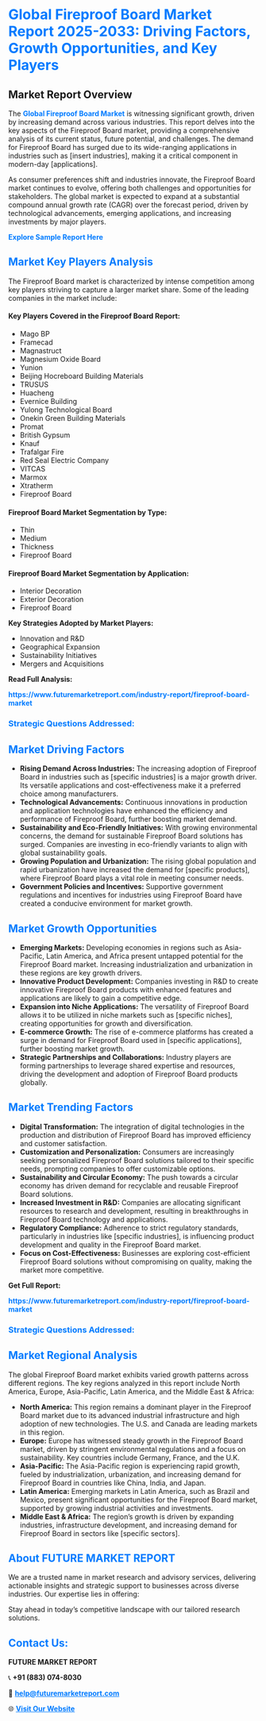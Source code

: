 <h1 style="color: #007BFF;">Global Fireproof Board Market Report 2025-2033: Driving Factors, Growth Opportunities, and Key Players</h1>

<section id="overview">
<h2>Market Report Overview</h2>
<p>The <a href="https://www.futuremarketreport.com/industry-report/fireproof-board-market" style="color: #007BFF; text-decoration: none;"><strong>Global Fireproof Board Market</strong></a> is witnessing significant growth, driven by increasing demand across various industries. This report delves into the key aspects of the Fireproof Board market, providing a comprehensive analysis of its current status, future potential, and challenges. The demand for Fireproof Board has surged due to its wide-ranging applications in industries such as [insert industries], making it a critical component in modern-day [applications].</p>
<p>As consumer preferences shift and industries innovate, the Fireproof Board market continues to evolve, offering both challenges and opportunities for stakeholders. The global market is expected to expand at a substantial compound annual growth rate (CAGR) over the forecast period, driven by technological advancements, emerging applications, and increasing investments by major players.</p>
</section>

<section id="overview">
<p><a href="https://www.futuremarketreport.com/request-sample/reportId=97723" style="color: #007BFF; text-decoration: none;"><strong>Explore Sample Report Here</strong></a></p>
</section>

<section id="key-players">
<h2 style="color: #007BFF;">Market Key Players Analysis</h2>
<p>The Fireproof Board market is characterized by intense competition among key players striving to capture a larger market share. Some of the leading companies in the market include:</p>
<h4>Key Players Covered in the Fireproof Board Report:</h4>
<ul><li>Mago BP</li><li>Framecad</li><li>Magnastruct</li><li>Magnesium Oxide Board</li><li>Yunion</li><li>Beijing Hocreboard Building Materials</li><li>TRUSUS</li><li>Huacheng</li><li>Evernice Building</li><li>Yulong Technological Board</li><li>Onekin Green Building Materials</li><li>Promat</li><li>British Gypsum</li><li>Knauf</li><li>Trafalgar Fire</li><li>Red Seal Electric Company</li><li>VITCAS</li><li>Marmox</li><li>Xtratherm</li><li>Fireproof Board</li></ul>
<h4>Fireproof Board Market Segmentation by Type:</h4>
<ul><li>Thin</li><li>Medium</li><li>Thickness</li><li>Fireproof Board</li></ul>

<h4>Fireproof Board Market Segmentation by Application:</h4>
<ul><li>Interior Decoration</li><li>Exterior Decoration</li><li>Fireproof Board</li></ul>
<p><strong>Key Strategies Adopted by Market Players:</strong></p>
<ul>
<li>Innovation and R&D</li>
<li>Geographical Expansion</li>
<li>Sustainability Initiatives</li>
<li>Mergers and Acquisitions</li>
</ul>
</section>

<section>
<p><strong>Read Full Analysis: </strong></p><a href="https://www.futuremarketreport.com/industry-report/fireproof-board-market" style="color: #007BFF; text-decoration: none;"><strong>https://www.futuremarketreport.com/industry-report/fireproof-board-market</strong></a>
<h3 style="color: #007BFF;">Strategic Questions Addressed:</h3>
</section>

<section id="driving-factors">
<h2 style="color: #007BFF;">Market Driving Factors</h2>
<ul>
<li><strong>Rising Demand Across Industries:</strong> The increasing adoption of Fireproof Board in industries such as [specific industries] is a major growth driver. Its versatile applications and cost-effectiveness make it a preferred choice among manufacturers.</li>
<li><strong>Technological Advancements:</strong> Continuous innovations in production and application technologies have enhanced the efficiency and performance of Fireproof Board, further boosting market demand.</li>
<li><strong>Sustainability and Eco-Friendly Initiatives:</strong> With growing environmental concerns, the demand for sustainable Fireproof Board solutions has surged. Companies are investing in eco-friendly variants to align with global sustainability goals.</li>
<li><strong>Growing Population and Urbanization:</strong> The rising global population and rapid urbanization have increased the demand for [specific products], where Fireproof Board plays a vital role in meeting consumer needs.</li>
<li><strong>Government Policies and Incentives:</strong> Supportive government regulations and incentives for industries using Fireproof Board have created a conducive environment for market growth.</li>
</ul>
</section>

<section id="growth-opportunities">
<h2 style="color: #007BFF;">Market Growth Opportunities</h2>
<ul>
<li><strong>Emerging Markets:</strong> Developing economies in regions such as Asia-Pacific, Latin America, and Africa present untapped potential for the Fireproof Board market. Increasing industrialization and urbanization in these regions are key growth drivers.</li>
<li><strong>Innovative Product Development:</strong> Companies investing in R&D to create innovative Fireproof Board products with enhanced features and applications are likely to gain a competitive edge.</li>
<li><strong>Expansion into Niche Applications:</strong> The versatility of Fireproof Board allows it to be utilized in niche markets such as [specific niches], creating opportunities for growth and diversification.</li>
<li><strong>E-commerce Growth:</strong> The rise of e-commerce platforms has created a surge in demand for Fireproof Board used in [specific applications], further boosting market growth.</li>
<li><strong>Strategic Partnerships and Collaborations:</strong> Industry players are forming partnerships to leverage shared expertise and resources, driving the development and adoption of Fireproof Board products globally.</li>
</ul>
</section>

<section id="trending-factors">
<h2 style="color: #007BFF;">Market Trending Factors</h2>
<ul>
<li><strong>Digital Transformation:</strong> The integration of digital technologies in the production and distribution of Fireproof Board has improved efficiency and customer satisfaction.</li>
<li><strong>Customization and Personalization:</strong> Consumers are increasingly seeking personalized Fireproof Board solutions tailored to their specific needs, prompting companies to offer customizable options.</li>
<li><strong>Sustainability and Circular Economy:</strong> The push towards a circular economy has driven demand for recyclable and reusable Fireproof Board solutions.</li>
<li><strong>Increased Investment in R&D:</strong> Companies are allocating significant resources to research and development, resulting in breakthroughs in Fireproof Board technology and applications.</li>
<li><strong>Regulatory Compliance:</strong> Adherence to strict regulatory standards, particularly in industries like [specific industries], is influencing product development and quality in the Fireproof Board market.</li>
<li><strong>Focus on Cost-Effectiveness:</strong> Businesses are exploring cost-efficient Fireproof Board solutions without compromising on quality, making the market more competitive.</li>
</ul>
</section>

<section>
<p><strong>Get Full Report: </strong></p><a href="https://www.futuremarketreport.com/industry-report/fireproof-board-market" style="color: #007BFF; text-decoration: none;"><strong>https://www.futuremarketreport.com/industry-report/fireproof-board-market</strong></a>
<h3 style="color: #007BFF;">Strategic Questions Addressed:</h3>
</section>


<section id="regional-analysis">
<h2 style="color: #007BFF;">Market Regional Analysis</h2>
<p>The global Fireproof Board market exhibits varied growth patterns across different regions. The key regions analyzed in this report include North America, Europe, Asia-Pacific, Latin America, and the Middle East & Africa:</p>
<ul>
<li><strong>North America:</strong> This region remains a dominant player in the Fireproof Board market due to its advanced industrial infrastructure and high adoption of new technologies. The U.S. and Canada are leading markets in this region.</li>
<li><strong>Europe:</strong> Europe has witnessed steady growth in the Fireproof Board market, driven by stringent environmental regulations and a focus on sustainability. Key countries include Germany, France, and the U.K.</li>
<li><strong>Asia-Pacific:</strong> The Asia-Pacific region is experiencing rapid growth, fueled by industrialization, urbanization, and increasing demand for Fireproof Board in countries like China, India, and Japan.</li>
<li><strong>Latin America:</strong> Emerging markets in Latin America, such as Brazil and Mexico, present significant opportunities for the Fireproof Board market, supported by growing industrial activities and investments.</li>
<li><strong>Middle East & Africa:</strong> The region’s growth is driven by expanding industries, infrastructure development, and increasing demand for Fireproof Board in sectors like [specific sectors].</li>
</ul>
</section>

<footer>
<h2 style="color: #007BFF;">About FUTURE MARKET REPORT</h2>
<p>We are a trusted name in market research and advisory services, delivering actionable insights and strategic support to businesses across diverse industries. Our expertise lies in offering:</p>

<p>Stay ahead in today’s competitive landscape with our tailored research solutions.</p>

<h2 style="color: #007BFF;">Contact Us:</h2>
<p><strong>FUTURE MARKET REPORT</strong></p>
<p>📞 <strong>+91 (883) 074-8030</strong></p>
<p>📧 <strong><a href="mailto:help@futuremarketreport.com" style="color: #007BFF;">help@futuremarketreport.com</a></strong></p>
<p>🌐 <strong><a href="https://www.futuremarketreport.com/" style="color: #007BFF;">Visit Our Website</a></strong></p>
</footer>